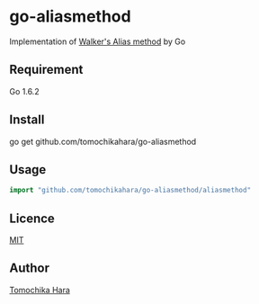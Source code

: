 go-aliasmethod
====

Implementation of [Walker's Alias method](https://en.wikipedia.org/wiki/Alias_method) by Go

## Requirement

Go 1.6.2

## Install

go get github.com/tomochikahara/go-aliasmethod

## Usage

```go
import "github.com/tomochikahara/go-aliasmethod/aliasmethod"
```

## Licence

[MIT](https://github.com/tcnksm/tool/blob/master/LICENSE)

## Author

[Tomochika Hara](https://github.com/tomochikahara)
